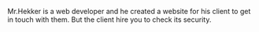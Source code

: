 Mr.Hekker is a web developer and he created a website for his client to get in touch with them. But the client hire you to check its security. 
